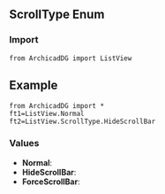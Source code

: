 ## ScrollType Enum

### Import
```
from ArchicadDG import ListView
``` 

## Example
```
from ArchicadDG import *
ft1=ListView.Normal
ft2=ListView.ScrollType.HideScrollBar
```

### Values
* **Normal**:
* **HideScrollBar**:
* **ForceScrollBar**: